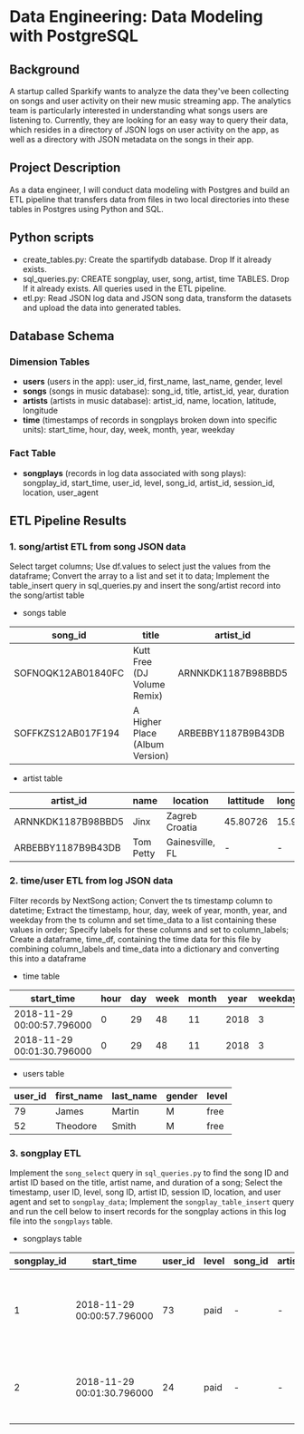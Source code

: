 # Data Engineering: Data Modeling with PostgreSQL

## Background
A startup called Sparkify wants to analyze the data they've been collecting on songs and user activity on their new music streaming app. The analytics team is particularly interested in understanding what songs users are listening to. Currently, they are looking for an easy way to query their data, which resides in a directory of JSON logs on user activity on the app, as well as a directory with JSON metadata on the songs in their app.

## Project Description
As a data engineer, I will conduct data modeling with Postgres and build an ETL pipeline that transfers data from files in two local directories into these tables in Postgres using Python and SQL. 

## Python scripts

- create_tables.py: Create the spartifydb database. Drop If it already exists. 
- sql_queries.py: CREATE songplay, user, song, artist, time TABLES. Drop If it already exists. All queries used in the ETL pipeline.
- etl.py: Read JSON log data and JSON song data, transform the datasets and upload the data into generated tables.

## Database Schema
### Dimension Tables
- **users**  (users in the app): 
user_id, first_name, last_name, gender, level
- **songs**  (songs in music database): 
song_id, title, artist_id, year, duration
- **artists**  (artists in music database): 
artist_id, name, location, latitude, longitude
- **time** (timestamps of records in songplays broken down into specific units): 
start_time, hour, day, week, month, year, weekday

### Fact Table
- **songplays** (records in log data associated with song plays):  
songplay_id, start_time, user_id, level, song_id, artist_id, session_id, location, user_agent




## ETL Pipeline Results


### 1. song/artist ETL from song JSON data 

Select target columns; Use df.values to select just the values from the dataframe; Convert the array to a list and set it to data; Implement the table_insert query in sql_queries.py and insert the song/artist record into the song/artist table


- songs table

| song_id            | title                          | artist_id          | year | duration  |
|--------------------|--------------------------------|--------------------|------|-----------|
| SOFNOQK12AB01840FC | Kutt Free (DJ Volume Remix)    | ARNNKDK1187B98BBD5 | -    | 407.37914 |
| SOFFKZS12AB017F194 | A Higher Place (Album Version) | ARBEBBY1187B9B43DB | 1994 | 236.17261 |

- artist table

| artist_id          | name      | location        | lattitude | longitude |
|--------------------|-----------|-----------------|-----------|-----------|
| ARNNKDK1187B98BBD5 | Jinx      | Zagreb Croatia  | 45.80726  | 15.9676   |
| ARBEBBY1187B9B43DB | Tom Petty | Gainesville, FL | -         | -         |


### 2. time/user ETL from log JSON data
Filter records by NextSong action; Convert the ts timestamp column to datetime; Extract the timestamp, hour, day, week of year, month, year, and weekday from the ts column and set time_data to a list containing these values in order; Specify labels for these columns and set to column_labels; Create a dataframe, time_df, containing the time data for this file by combining column_labels and time_data into a dictionary and converting this into a dataframe



- time table

| start_time                 | hour | day | week | month | year | weekday |
|----------------------------|------|-----|------|-------|------|---------|
| 2018-11-29 00:00:57.796000 | 0    | 29  | 48   | 11    | 2018 | 3       |
| 2018-11-29 00:01:30.796000 | 0    | 29  | 48   | 11    | 2018 | 3       |


- users table

| user_id | first_name | last_name | gender | level |
|---------|------------|-----------|--------|-------|
| 79      | James      | Martin    | M      | free  |
| 52      | Theodore   | Smith     | M      | free  |

### 3. songplay ETL 
Implement the `song_select` query in `sql_queries.py` to find the song ID and artist ID based on the title, artist name, and duration of a song; Select the timestamp, user ID, level, song ID, artist ID, session ID, location, and user agent and set to `songplay_data`; Implement the `songplay_table_insert` query and run the cell below to insert records for the songplay actions in this log file into the `songplays` table.

- songplays table

| songplay_id | start_time                 | user_id | level | song_id | artist_id | session_id | location                           | user_agent                                                                                                              |
|-------------|----------------------------|---------|-------|---------|----------|----------|------------------------------------|-------------------------------------------------------------------------------------------------------------------------|
| 1           | 2018-11-29 00:00:57.796000 | 73      | paid  | -       | -        | 954      | Tampa-St. Petersburg-Clearwater, FL| "Mozilla/5.0 (Macintosh; Intel Mac OS X 10_9_4) AppleWebKit/537.78.2 (KHTML, like Gecko) Version/7.0.6 Safari/537.78.2"|
| 2           | 2018-11-29 00:01:30.796000 | 24      | paid  | -       | -        | 984       | Lake Havasu City-Kingman, AZ       | "Mozilla/5.0 (Windows NT 6.1; WOW64) AppleWebKit/537.36 (KHTML, like Gecko) Chrome/36.0.1985.125 Safari/537.36"        |

